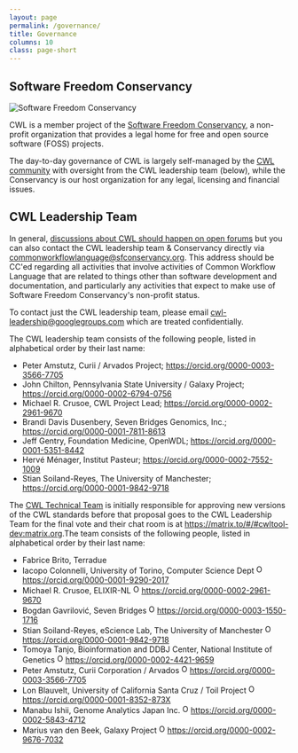 ```yaml
---
layout: page
permalink: /governance/
title: Governance
columns: 10
class: page-short
---
```


## Software Freedom Conservancy

![Software Freedom Conservancy](/assets/img/conservancy-header.svg)

CWL is a member project of the [Software Freedom Conservancy](https://sfconservancy.org/), a non-profit organization that provides a legal home for free and open source software (FOSS) projects.

The day-to-day governance of CWL is largely self-managed by the [CWL community](/community/) with oversight from the CWL leadership team (below), while the Conservancy is our host organization for any legal, licensing and financial issues.

## CWL Leadership Team

In general, [discussions about CWL should happen on open forums](https://www.commonwl.org/community/) but you can also contact the CWL leadership team & Conservancy directly via <commonworkflowlanguage@sfconservancy.org>. This address should be CC'ed regarding all activities that involve activities of Common Workflow Language that are related to things other than software development and documentation, and particularly any activities that expect to make use of Software Freedom Conservancy's non-profit status.

To contact just the CWL leadership team, please email <cwl-leadership@googlegroups.com> which are treated confidentially.

The CWL leadership team consists of the following people, listed in alphabetical order by their last name:

*   Peter Amstutz, Curii / Arvados Project; <https://orcid.org/0000-0003-3566-7705>
*   John Chilton, Pennsylvania State University / Galaxy Project; <https://orcid.org/0000-0002-6794-0756>
*   Michael R. Crusoe, CWL Project Lead; <https://orcid.org/0000-0002-2961-9670>
*   Brandi Davis Dusenbery, Seven Bridges Genomics, Inc.; <https://orcid.org/0000-0001-7811-8613>
*   Jeff Gentry, Foundation Medicine, OpenWDL; <https://orcid.org/0000-0001-5351-8442>
*   Hervé Ménager, Institut Pasteur; <https://orcid.org/0000-0002-7552-1009>
*   Stian Soiland-Reyes, The University of Manchester; <https://orcid.org/0000-0001-9842-9718>

The [CWL Technical Team](https://github.com/orgs/common-workflow-language/teams/tech_team) is initially responsible for approving new versions of the CWL standards before that proposal goes to the CWL Leadership Team for the final vote and their chat room is at <https://matrix.to/#/#cwltool-dev:matrix.org>.The team consists of the following people, listed in alphabetical order by their last name:

* Fabrice Brito, Terradue <a href="https://github.com/fabricebrito" aria-label="GitHub link"><i class="fab fa-github" alt="GitHub logo" title="GitHub Profile"></i></a> <a href="https://matrix.to/#/@fabrito:matrix.org" aria-label="Matrix Link"><i class="fas fa-comment" alt="chat icon" title="Matrix Profile"></i></a>
* Iacopo Colonnelli, University of Torino, Computer Science Dept <a href="https://github.com/glassofwhiskey" aria-label="GitHub link"><i class="fab fa-github" alt="GitHub logo" title="GitHub Profile"></i></a> <a href="https://matrix.to/#/@glassofwhiskey:matrix.org" aria-label="Matrix Link"><i class="fas fa-comment" alt="chat icon" title="Matrix Profile"></i></a><a href="https://orcid.org/0000-0001-9290-2017"><img alt="ORCID logo" src="/assets/img/orcid_16x16.png" width=15 height=16 />https://orcid.org/0000-0001-9290-2017</a>
* Michael R. Crusoe, ELIXIR-NL <a href="https://github.com/mr-c" aria-label="GitHub link"><i class="fab fa-github" alt="GitHub logo" title="GitHub Profile"></i></a> <a href="https://matrix.to/#/@mr-c:matrix.org" aria-label="Matrix Link"><i class="fas fa-comment" alt="chat icon" title="Matrix Profile"></i></a><a href="https://orcid.org/0000-0002-2961-9670"><img alt="ORCID logo" src="/assets/img/orcid_16x16.png" width=15 height=16 />https://orcid.org/0000-0002-2961-9670</a>
* Bogdan Gavrilović, Seven Bridges <a href="https://github.com/bogdang989" aria-label="GitHub link"><i class="fab fa-github" alt="GitHub logo" title="GitHub Profile"></i></a> <a href="https://matrix.to/#/@bogdan_gavrilovic:matrix.org" aria-label="Matrix Link"><i class="fas fa-comment" alt="chat icon" title="Matrix Profile"></i></a><a href="https://orcid.org/0000-0003-1550-1716"><img alt="ORCID logo" src="/assets/img/orcid_16x16.png" width=15 height=16 />https://orcid.org/0000-0003-1550-1716</a>
* Stian Soiland-Reyes, eScience Lab, The University of Manchester <a href="https://github.com/stain" aria-label="GitHub link"><i class="fab fa-github" alt="GitHub logo" title="GitHub Profile"></i></a> <a href="https://matrix.to/#/@soilandreyes:matrix.org" aria-label="Matrix Link"><i class="fas fa-comment" alt="chat icon" title="Matrix Profile"></i></a><a href="https://orcid.org/0000-0001-9842-9718"><img alt="ORCID logo" src="/assets/img/orcid_16x16.png" width=15 height=16 />https://orcid.org/0000-0001-9842-9718</a>
* Tomoya Tanjo, Bioinformation and DDBJ Center, National Institute of Genetics <a href="https://github.com/tom-tan" aria-label="GitHub link"><i class="fab fa-github" alt="GitHub logo" title="GitHub Profile"></i></a> <a href="https://matrix.to/#/@tom-tan:matrix.org" aria-label="Matrix Link"><i class="fas fa-comment" alt="chat icon" title="Matrix Profile"></i></a><a href="https://orcid.org/0000-0002-4421-9659"><img alt="ORCID logo" src="/assets/img/orcid_16x16.png" width=15 height=16 />https://orcid.org/0000-0002-4421-9659</a>
* Peter Amstutz, Curii Corporation / Arvados <a href="https://github.com/tetron" aria-label="GitHub link"><i class="fab fa-github" alt="GitHub logo" title="GitHub Profile"></i></a> <a href="https://matrix.to/#/@tetron:matrix.org" aria-label="Matrix Link"><i class="fas fa-comment" alt="chat icon" title="Matrix Profile"></i></a><a href="https://orcid.org/0000-0003-3566-7705"><img alt="ORCID logo" src="/assets/img/orcid_16x16.png" width=15 height=16 />https://orcid.org/0000-0003-3566-7705</a>
* Lon Blauvelt, University of California Santa Cruz / Toil Project <a href="https://github.com/DailyDreaming" aria-label="GitHub link"><i class="fab fa-github" alt="GitHub logo" title="GitHub Profile"></i></a> <a href="https://matrix.to/#/@dailydreaming:matrix.org" aria-label="Matrix Link"><i class="fas fa-comment" alt="chat icon" title="Matrix Profile"></i></a><a href="https://orcid.org/0000-0001-8352-873X"><img alt="ORCID logo" src="/assets/img/orcid_16x16.png" width=15 height=16 />https://orcid.org/0000-0001-8352-873X</a>
* Manabu Ishii, Genome Analytics Japan Inc. <a href="https://github.com/manabuishii" aria-label="GitHub link"><i class="fab fa-github" alt="GitHub logo" title="GitHub Profile"></i></a> <a href="https://matrix.to/#/@manabuisii:matrix.org" aria-label="Matrix Link"><i class="fas fa-comment" alt="chat icon" title="Matrix Profile"></i></a><a href="https://orcid.org/0000-0002-5843-4712"><img alt="ORCID logo" src="/assets/img/orcid_16x16.png" width=15 height=16 />https://orcid.org/0000-0002-5843-4712</a>
* Marius van den Beek, Galaxy Project <a href="https://github.com/mvdbeek" aria-label="GitHub link"><i class="fab fa-github" alt="GitHub logo" title="GitHub Profile"></i></a> <a href="https://matrix.to/#/@mvdbeek:matrix.org" aria-label="Matrix Link"><i class="fas fa-comment" alt="chat icon" title="Matrix Profile"></i></a><a href="https://orcid.org/0000-0002-9676-7032"><img alt="ORCID logo" src="/assets/img/orcid_16x16.png" width=15 height=16 />https://orcid.org/0000-0002-9676-7032</a>

